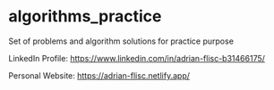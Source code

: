 # algorithms_practice
Set of problems and algorithm solutions for practice purpose

LinkedIn Profile: https://www.linkedin.com/in/adrian-flisc-b31466175/

Personal Website: https://adrian-flisc.netlify.app/
